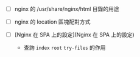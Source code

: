 
- [ ] nginx 的 /usr/share/nginx/html 目錄的用途

- [ ] nginx 的 location 區塊配對方式

- [ ] [Nginx 在 SPA 上的設定](Nginx 在 SPA 上的設定)

	- 查詢 `index` `root`  `try-files` 的作用
